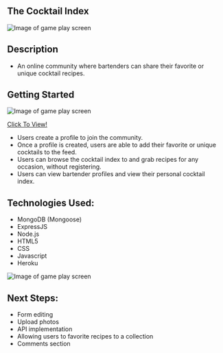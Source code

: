 ## The Cocktail Index


![Image of game play screen](https://i.imgur.com/84xTXJf.png)


## Description
* An online community where bartenders can share their favorite or unique cocktail recipes.

## Getting Started

![Image of game play screen](https://i.imgur.com/FGEzigx.png)


[Click To View!](https://thecocktailindex.herokuapp.com/)
* Users create a profile to join the community.
* Once a profile is created, users are able to add their favorite or unique cocktails to the feed. 
* Users can browse the cocktail index to and grab recipes for any occasion, without registering. 
* Users can view bartender profiles and view their personal cocktail index. 
 


## Technologies Used:

* MongoDB (Mongoose)
* ExpressJS
* Node.js
* HTML5
* CSS
* Javascript
* Heroku

![Image of game play screen](https://i.imgur.com/AMnY7sb.png)
 
## Next Steps:
* Form editing
* Upload photos
* API implementation
* Allowing users to favorite recipes to a collection
* Comments section

